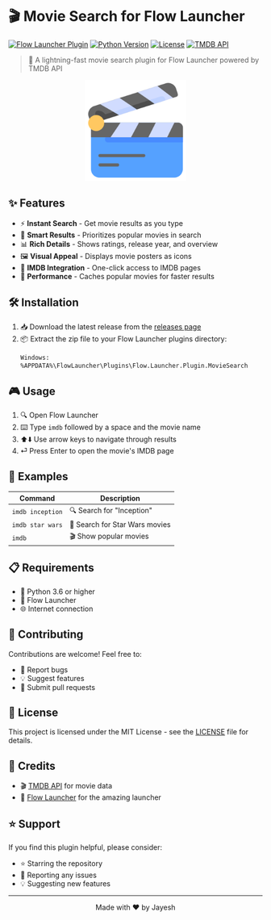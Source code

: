 # 🎬 Movie Search for Flow Launcher

[![Flow Launcher Plugin](https://img.shields.io/badge/Flow%20Launcher-Plugin-blue)](https://github.com/Flow-Launcher/Flow.Launcher)
[![Python Version](https://img.shields.io/badge/Python-3.6%2B-blue)](https://www.python.org)
[![License](https://img.shields.io/badge/License-MIT-green.svg)](LICENSE)
[![TMDB API](https://img.shields.io/badge/TMDB-API-yellow)](https://www.themoviedb.org/documentation/api)

> 🚀 A lightning-fast movie search plugin for Flow Launcher powered by TMDB API

<div align="center">
  <img src="image//icon.png" alt="Plugin Icon" width="200"/>
</div>

## ✨ Features

- ⚡ **Instant Search** - Get movie results as you type
- 🎯 **Smart Results** - Prioritizes popular movies in search
- 📊 **Rich Details** - Shows ratings, release year, and overview
- 🖼️ **Visual Appeal** - Displays movie posters as icons
- 🔗 **IMDB Integration** - One-click access to IMDB pages
- 💾 **Performance** - Caches popular movies for faster results

## 🛠️ Installation

1. 📥 Download the latest release from the [releases page](https://github.com/jayeshvegda/Flow.Launcher.Plugin.MovieSearch/releases)
2. 📦 Extract the zip file to your Flow Launcher plugins directory:
   ```
   Windows: %APPDATA%\FlowLauncher\Plugins\Flow.Launcher.Plugin.MovieSearch
   ```

## 🎮 Usage

1. 🔍 Open Flow Launcher
2. ⌨️ Type `imdb` followed by a space and the movie name
3. ⬆️⬇️ Use arrow keys to navigate through results
4. ⏎ Press Enter to open the movie's IMDB page

## 🎯 Examples

| Command | Description |
|---------|-------------|
| `imdb inception` | 🔍 Search for "Inception" |
| `imdb star wars` | 🌟 Search for Star Wars movies |
| `imdb` | 🎬 Show popular movies |

## 📋 Requirements

- 🐍 Python 3.6 or higher
- 🚀 Flow Launcher
- 🌐 Internet connection

## 🤝 Contributing

Contributions are welcome! Feel free to:
- 🐛 Report bugs
- 💡 Suggest features
- 🔧 Submit pull requests

## 📝 License

This project is licensed under the MIT License - see the [LICENSE](LICENSE) file for details.

## 🙏 Credits

- 🎬 [TMDB API](https://www.themoviedb.org/documentation/api) for movie data
- 🚀 [Flow Launcher](https://github.com/Flow-Launcher/Flow.Launcher) for the amazing launcher

## ⭐ Support

If you find this plugin helpful, please consider:
- ⭐ Starring the repository
- 🐛 Reporting any issues
- 💡 Suggesting new features

---

<div align="center">
  Made with ❤️ by Jayesh
</div> 




